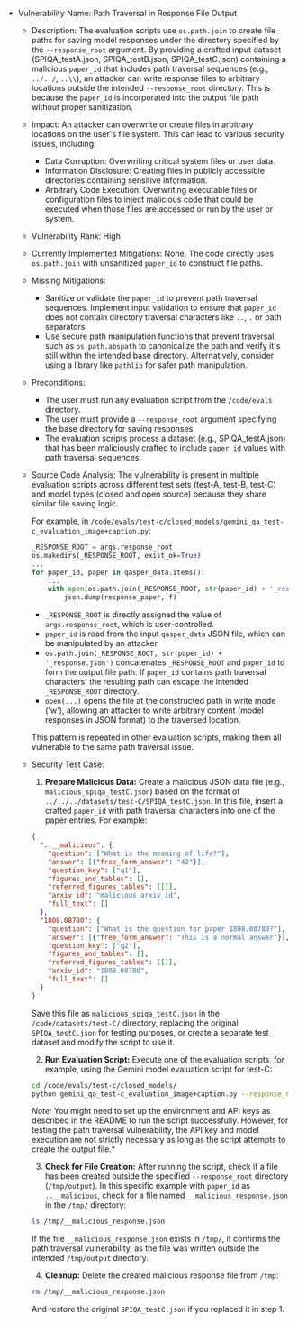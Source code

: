 - Vulnerability Name: Path Traversal in Response File Output
  - Description: The evaluation scripts use `os.path.join` to create file paths for saving model responses under the directory specified by the `--response_root` argument. By providing a crafted input dataset (SPIQA_testA.json, SPIQA_testB.json, SPIQA_testC.json) containing a malicious `paper_id` that includes path traversal sequences (e.g., `../../`, `..\\`), an attacker can write response files to arbitrary locations outside the intended `--response_root` directory. This is because the `paper_id` is incorporated into the output file path without proper sanitization.
  - Impact: An attacker can overwrite or create files in arbitrary locations on the user's file system. This can lead to various security issues, including:
    - Data Corruption: Overwriting critical system files or user data.
    - Information Disclosure: Creating files in publicly accessible directories containing sensitive information.
    - Arbitrary Code Execution: Overwriting executable files or configuration files to inject malicious code that could be executed when those files are accessed or run by the user or system.
  - Vulnerability Rank: High
  - Currently Implemented Mitigations: None. The code directly uses `os.path.join` with unsanitized `paper_id` to construct file paths.
  - Missing Mitigations:
    - Sanitize or validate the `paper_id` to prevent path traversal sequences. Implement input validation to ensure that `paper_id` does not contain directory traversal characters like `..`, `.` or path separators.
    - Use secure path manipulation functions that prevent traversal, such as `os.path.abspath` to canonicalize the path and verify it's still within the intended base directory. Alternatively, consider using a library like `pathlib` for safer path manipulation.
  - Preconditions:
    - The user must run any evaluation script from the `/code/evals` directory.
    - The user must provide a `--response_root` argument specifying the base directory for saving responses.
    - The evaluation scripts process a dataset (e.g., SPIQA_testA.json) that has been maliciously crafted to include `paper_id` values with path traversal sequences.
  - Source Code Analysis: The vulnerability is present in multiple evaluation scripts across different test sets (test-A, test-B, test-C) and model types (closed and open source) because they share similar file saving logic.

    For example, in `/code/evals/test-c/closed_models/gemini_qa_test-c_evaluation_image+caption.py`:
    ```python
    _RESPONSE_ROOT = args.response_root
    os.makedirs(_RESPONSE_ROOT, exist_ok=True)
    ...
    for paper_id, paper in qasper_data.items():
        ...
        with open(os.path.join(_RESPONSE_ROOT, str(paper_id) + '_response.json'), 'w') as f:
            json.dump(response_paper, f)
    ```
    - `_RESPONSE_ROOT` is directly assigned the value of `args.response_root`, which is user-controlled.
    - `paper_id` is read from the input `qasper_data` JSON file, which can be manipulated by an attacker.
    - `os.path.join(_RESPONSE_ROOT, str(paper_id) + '_response.json')` concatenates `_RESPONSE_ROOT` and `paper_id` to form the output file path. If `paper_id` contains path traversal characters, the resulting path can escape the intended `_RESPONSE_ROOT` directory.
    - `open(...)` opens the file at the constructed path in write mode ('w'), allowing an attacker to write arbitrary content (model responses in JSON format) to the traversed location.

    This pattern is repeated in other evaluation scripts, making them all vulnerable to the same path traversal issue.

  - Security Test Case:
    1. **Prepare Malicious Data:** Create a malicious JSON data file (e.g., `malicious_spiqa_testC.json`) based on the format of `../../../datasets/test-C/SPIQA_testC.json`. In this file, insert a crafted `paper_id` with path traversal characters into one of the paper entries. For example:
    ```json
    {
      "..__malicious": {
        "question": ["What is the meaning of life?"],
        "answer": [{"free_form_answer": "42"}],
        "question_key": ["q1"],
        "figures_and_tables": [],
        "referred_figures_tables": [[]],
        "arxiv_id": "malicious_arxiv_id",
        "full_text": []
      },
      "1808.08780": {
        "question": ["What is the question for paper 1808.08780?"],
        "answer": [{"free_form_answer": "This is a normal answer"}],
        "question_key": ["q2"],
        "figures_and_tables": [],
        "referred_figures_tables": [[]],
        "arxiv_id": "1808.08780",
        "full_text": []
      }
    }
    ```
    Save this file as `malicious_spiqa_testC.json` in the `/code/datasets/test-C/` directory, replacing the original `SPIQA_testC.json` for testing purposes, or create a separate test dataset and modify the script to use it.

    2. **Run Evaluation Script:** Execute one of the evaluation scripts, for example, using the Gemini model evaluation script for test-C:
    ```bash
    cd /code/evals/test-c/closed_models/
    python gemini_qa_test-c_evaluation_image+caption.py --response_root /tmp/output --model_id gemini-1.5-pro
    ```
    *Note:* You might need to set up the environment and API keys as described in the README to run the script successfully. However, for testing the path traversal vulnerability, the API key and model execution are not strictly necessary as long as the script attempts to create the output file.*

    3. **Check for File Creation:** After running the script, check if a file has been created outside the specified `--response_root` directory (`/tmp/output`). In this specific example with `paper_id` as `..__malicious`, check for a file named `__malicious_response.json` in the `/tmp/` directory:
    ```bash
    ls /tmp/__malicious_response.json
    ```
    If the file `__malicious_response.json` exists in `/tmp/`, it confirms the path traversal vulnerability, as the file was written outside the intended `/tmp/output` directory.

    4. **Cleanup:** Delete the created malicious response file from `/tmp`:
    ```bash
    rm /tmp/__malicious_response.json
    ```
    And restore the original `SPIQA_testC.json` if you replaced it in step 1.